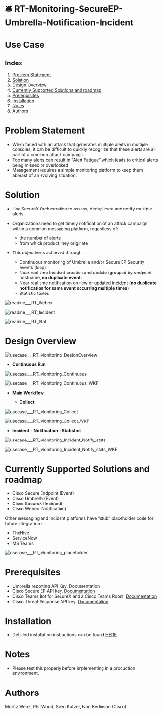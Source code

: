 # 🛎  RT-Monitoring-SecureEP-Umbrella-Notification-Incident 

# Use Case

## Index

1. [Problem Statement](#problem-statement)
2. [Solution](#solution)
3. [Design Overview](#design-overview)
4. [Currently Supported Solutions and roadmap](#currently-supported-solutions-and-roadmap)
5. [Prerequisites](#prerequisites)
6. [Installation](#installation)
7. [Notes](#notes)
8. [Authors](#authors)

# Problem Statement

* When faced with an attack that generates multiple alerts in multiple consoles, it can be difficult to quickly recognize that these alerts are all part of a common attack campaign.
* Too many alerts can result in “Alert Fatigue” which leads to critical alerts being missed or overlooked
* Management requires a simple monitoring platform to keep them abreast of an evolving situation.

# Solution

* Use SecureX Orchestration to assess, deduplicate and notify multiple alerts
* Organizations need to get timely notification of an attack campaign within a common messaging platform, regardless of:
  * the number of alerts
  * from which product they originate

* This objective is achieved through :

  * Continuous monitoring of Umbrella and/or Secure EP Security events (loop)
  * Near real time Incident creation and update (grouped by endpoint hostname, **no duplicate event**)
  * Near real time notification on new or updated incident (**no duplicate notification for same event occurring multiple times**)
  * Statistic tables
  
![readme___RT_Webex](https://github.com/iberlinson/SX-AO/blob/main/Images/readme___RT_Webex.png)

![readme___RT_Incident](https://github.com/iberlinson/SX-AO/blob/main/Images/readme___RT_Incident.png)

![readme___RT_Stat](https://github.com/iberlinson/SX-AO/blob/main/Images/usecase___RT_Monitoring_StatsTable.png)

# Design Overview

![usecase___RT_Monitoring_DesignOverview](/Images/usecase___RT_Monitoring_DesignOverview.png)

* **Continuous Run** 

![usecase___RT_Monitoring_Continuous](/Images/usecase___RT_Monitoring_Continuous.png)

![usecase___RT_Monitoring_Continuous_WKF](/Images/usecase___RT_Monitoring_Continuous_WKF.png)

* **Main Workflow**

  * **Collect**
 
![usecase___RT_Monitoring_Collect](/Images/usecase___RT_Monitoring_Collect.png)

![usecase___RT_Monitoring_Collect_WKF](/Images/usecase___RT_Monitoring_Collect_WKF.png)

  * **Incident - Notification - Statistics**
  
 ![usecase___RT_Monitoring_Incident_Notify_stats](/Images/usecase___RT_Monitoring_Incident_Notify_stats.png)

![usecase___RT_Monitoring_Incident_Notify_stats_WKF](/Images/usecase___RT_Monitoring_Incident_Notify_stats_WKF.png) 

# Currently Supported Solutions and roadmap

* Cisco Secure Endpoint (Event)
* Cisco Umbrella (Event)
* Cisco SecureX (Incident)
* Cisco Webex (Notification)

Other messaging and Incident platforms have “stub” placeholder code for future integration :
* TheHive
* ServiceNow
* MS Teams

![usecase___RT_Monitoring_placeholder](/Images/usecase___RT_Monitoring_placeholder.png) 

# Prerequisites

* Umbrella reporting API Key. [Documentation](https://docs.umbrella.com/umbrella-api/docs/reporting-api-authentication)
* Cisco Secure EP API key. [Documentation](https://console.amp.cisco.com/help/en/wwhelp/wwhimpl/js/html/wwhelp.htm)
* Cisco Teams Bot for SecureX and a Cisco Teams Room. [Documentation](https://developer.webex.com/docs/bots)
* Cisco Threat Response API key. [Documentation](https://securex.us.security.cisco.com/help/integration)

# Installation
* Detailed installation instructions can be found [HERE](https://github.com/iberlinson/SX-AO/blob/main/RT_Monitoring_INSTALL.md)

# Notes
* Please test this properly before implementing in a production environment. 

# Authors
Moritz Wenz, Phil Wood, Sven Kutzer, Ivan Berlinson (Cisco)
